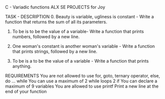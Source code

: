 C - Variadic functions 
ALX SE PROJECTS for Joy

TASK - DESCRIPTION
0. Beauty is variable, ugliness is constant - Write a function that returns the sum of all its parameters.

1. To be is to be the value of a variable- Write a function that prints numbers, followed by a new line.

2. One woman's constant is another woman's variable - Write a function that prints strings, followed by a new line.

3. To be is a to be the value of a variable - Write a function that prints anything.

REQUIREMENTS
You are not allowed to use for, goto, ternary operator, else, do ... while
You can use a maximum of
2 while loops
2 if
You can declare a maximum of 9 variables
You are allowed to use printf
Print a new line at the end of your function

